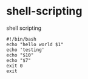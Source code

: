 # shell-scripting
shell scripting
```shell
#!/bin/bash
echo "hello world $1"
echo 'testing'
echo "$10"
echo "$7"
exit 0
exit
```